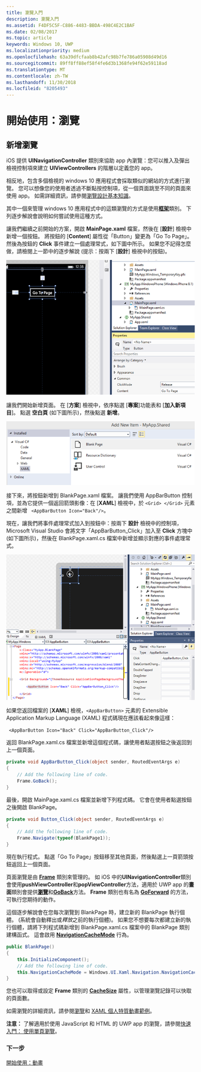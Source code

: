 ```yaml
---
title: 瀏覽入門
description: 瀏覽入門
ms.assetid: F4DF5C5F-C886-4483-BBDA-498C4E2C1BAF
ms.date: 02/08/2017
ms.topic: article
keywords: Windows 10, UWP
ms.localizationpriority: medium
ms.openlocfilehash: 63a39dfcfaab8b42afc98b7fe786a05908d49d16
ms.sourcegitcommit: 89ff8ff88ef58f4fe6d3b1368fe94f62e59118ad
ms.translationtype: MT
ms.contentlocale: zh-TW
ms.lasthandoff: 11/30/2018
ms.locfileid: "8205493"
---
```

# <a name="getting-started-navigation"></a>開始使用：瀏覽


## <a name="adding-navigation"></a>新增瀏覽

iOS 提供 **UINavigationController** 類別來協助 app 內瀏覽：您可以推入及彈出檢視控制項來建立 **UIViewControllers** 的階層以定義您的 app。

相反地，包含多個檢視的 windows 10 應用程式會採取類似的網站的方式進行瀏覽。 您可以想像您的使用者透過不斷點按控制項，從一個頁面跳至不同的頁面來使用 app。 如需詳細資訊，請參閱[瀏覽設計基本知識](https://msdn.microsoft.com/library/windows/apps/dn958438)。

其中一個來管理 windows 10 應用程式中的這類瀏覽的方式是使用[**框架**](https://msdn.microsoft.com/library/windows/apps/br242682)類別。 下列逐步解說會說明如何嘗試使用這種方式。

讓我們繼續之前開始的方案，開啟 **MainPage.xaml** 檔案，然後在 \[**設計**\] 檢視中新增一個按鈕。 將按鈕的 \[**Content**\] 屬性從「Button」變更為「Go To Page」。 然後為按鈕的 **Click** 事件建立一個處理常式，如下圖中所示。 如果您不記得怎麼做，請檢閱上一節中的逐步解說 (提示：按兩下 \[**設計**\] 檢視中的按鈕)。

![在 Visual Studio 中新增按鈕及其 Click 事件](images/ios-to-uwp/vs-go-to-page.png)

讓我們開始新增頁面。 在 \[**方案**\] 檢視中，依序點選 \[**專案**\]功能表和 \[**加入新項目**\]。 點選 **空白頁** \(如下圖所示\)，然後點選 **新增**。

![在 Visual Studio 中新增頁面](images/ios-to-uwp/vs-add-new-page.png)

接下來，將按鈕新增到 BlankPage.xaml 檔案。 讓我們使用 AppBarButton 控制項，並為它提供一個返回箭頭影像：在 \[**XAML**\] 檢視中，於 `<Grid> </Grid>` 元素之間新增 ` <AppBarButton Icon="Back"/>`。

現在，讓我們將事件處理常式加入到按鈕中：按兩下 **設計** 檢視中的控制項，Microsoft Visual Studio 會將文字「AppBarButton\_Click」加入至 **Click** 方塊中 \(如下圖所示\)，然後在 BlankPage.xaml.cs 檔案中新增並顯示對應的事件處理常式。

![在 Visual Studio 中新增上一頁按鈕及其 Click 事件](images/ios-to-uwp/vs-add-back-button.png)

如果您返回檔案的 \[**XAML**\] 檢視，`<AppBarButton>` 元素的 Extensible Application Markup Language (XAML) 程式碼現在應該看起來像這樣：

` <AppBarButton Icon="Back" Click="AppBarButton_Click"/>`

返回 BlankPage.xaml.cs 檔案並新增這個程式碼，讓使用者點選按鈕之後返回到上一個頁面。

```csharp
private void AppBarButton_Click(object sender, RoutedEventArgs e)
{
    // Add the following line of code.    
    Frame.GoBack();
}
```

最後，開啟 MainPage.xaml.cs 檔案並新增下列程式碼。 它會在使用者點選按鈕之後開啟 BlankPage。

```csharp
private void Button_Click(object sender, RoutedEventArgs e)
{
    // Add the following line of code.
    Frame.Navigate(typeof(BlankPage1));
}
```

現在執行程式。 點選「Go To Page」按鈕移至其他頁面，然後點選上一頁箭頭按鈕返回上一個頁面。

頁面瀏覽是由 [**Frame**](https://msdn.microsoft.com/library/windows/apps/br242682) 類別來管理的。 如 iOS 中的**UINavigationController**類別會使用**pushViewController**和**popViewController**方法，適用於 UWP app 的**畫面**類別會提供[**瀏覽**](https://msdn.microsoft.com/library/windows/apps/br242694)和[**GoBack**](https://msdn.microsoft.com/library/windows/apps/dn996568)方法。 **Frame** 類別也有名為 [**GoForward**](https://msdn.microsoft.com/library/windows/apps/br242693) 的方法，可執行您期待的動作。

這個逐步解說會在您每次瀏覽到 BlankPage 時，建立新的 BlankPage 執行個體。 (系統會自動釋出或*釋放*之前的執行個體)。 如果您不想要每次都建立新的執行個體，請將下列程式碼新增到 BlankPage.xaml.cs 檔案中的 BlankPage 類別建構函式。 這會啟用 [**NavigationCacheMode**](https://msdn.microsoft.com/library/windows/apps/br227506) 行為。

```csharp
public BlankPage()
{
    this.InitializeComponent();
    // Add the following line of code.
    this.NavigationCacheMode = Windows.UI.Xaml.Navigation.NavigationCacheMode.Enabled;
}
```

您也可以取得或設定 **Frame** 類別的 [**CacheSize**](https://msdn.microsoft.com/library/windows/apps/br242683) 屬性，以管理瀏覽記錄可以快取的頁面數。

如需瀏覽的詳細資訊，請參閱[瀏覽](https://msdn.microsoft.com/library/windows/apps/mt187344)和 [XAML 個人特質動畫範例](http://go.microsoft.com/fwlink/p/?LinkID=242401)。

**注意：** 了解適用於使用 JavaScript 和 HTML 的 UWP app 的瀏覽，請參閱[快速入門： 使用單頁瀏覽](https://msdn.microsoft.com/library/windows/apps/hh452768)。
 
### <a name="next-step"></a>下一步

[開始使用：動畫](getting-started-animation.md)

